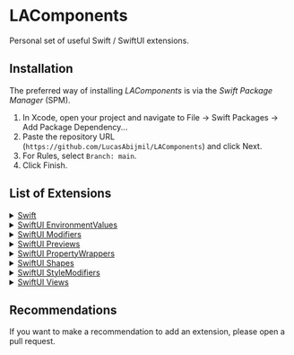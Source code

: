 # LAComponents

Personal set of useful Swift / SwiftUI extensions.


## Installation 

The preferred way of installing *LAComponents* is via the *Swift Package Manager* (SPM).

1. In Xcode, open your project and navigate to File → Swift Packages → Add Package Dependency...
2. Paste the repository URL (`https://github.com/LucasAbijmil/LAComponents`) and click Next.
3. For Rules, select `Branch: main`.
4. Click Finish.


## List of Extensions

<details>
	<summary><a href="https://github.com/LucasAbijmil/LAComponents/tree/main/Sources/LAComponents/Swift">Swift</a></summary>
	<ul>
		<li>
			<details>
				<summary><code><a href="https://github.com/LucasAbijmil/LAComponents/blob/main/Sources/LAComponents/Swift/Swift%20Types/Array.swift">Array</a></code></summary>
				<ul>
					<li><code>prepend(_ element: Element)</code> : Insert an Element at the beginning of the given Array.</li>
					<li><code>removeDuplicate() -> [Element]</code> : Delete all duplicate elements in a given Array.</li>
					<li><code>removeAll(_ element: Element) -> [Element]</code> : Delete all occurrences of an Element in a given Array.</li>
					<li><code>removeAll(_ elements: [Element]) -> [Element]</code> : Delete all occurrences of the Elements in the Array passed as parameters.</li>
				</ul>
			</details>
		</li>
		<li>
			<details>
				<summary><code><a href="https://github.com/LucasAbijmil/LAComponents/blob/main/Sources/LAComponents/Swift/Swift%20Types/Bundle.swift">Bundle</a></code></summary>
				<ul>
					<li><code>releaseVersion</code> : Return the current release version.</li>
					<li><code>buildVersion</code> : Return the current build version.</li>
				</ul>
			</details>
		</li>
		<li>
			<details>
				<summary><code><a href="https://github.com/LucasAbijmil/LAComponents/blob/main/Sources/LAComponents/Swift/Swift%20Types/Collection.swift">Collection</a></code></summary>
				<ul>
					<li><code>subscript(safe index: Index) -> Element?</code> : Custom subscript to avoid a crash when you try to access an index that is not necessarily contained in a Collection.</li>
				</ul>
			</details>
		</li>
		<li>
			<details>
				<summary><code><a href="https://github.com/LucasAbijmil/LAComponents/blob/main/Sources/LAComponents/Swift/Swift%20Types/Date.swift">Date</a></code></summary>
				<ul>
					<li><code>string(format: String) -> String</code> : Convert a Date to a String in the format you provide.</li>
				</ul>
			</details>
		</li>
		<li>
			<details>
				<summary><code><a href="https://github.com/LucasAbijmil/LAComponents/blob/main/Sources/LAComponents/Swift/Swift%20Types/Double.swift">Double</a></code></summary>
				<ul>
					<li><code>castInt</code> : Cast a Double as an Int.</li>
					<li><code>castRoundedInt</code> : Cast a Double rounded as an Int.</li>
					<li><code>castFloat</code> : Cast a Double as a Float.</li>
					<li><code>castCGFloat</code> : Cast a Double as a CGFloat.</li>
				</ul>
			</details>
		</li>
		<li>
			<details>
				<summary><code><a href="https://github.com/LucasAbijmil/LAComponents/blob/main/Sources/LAComponents/Swift/Swift%20Types/Int.swift">Int</a></code></summary>
				<ul>
					<li><code>castDouble</code> : Cast an Int as a Double.</li>
					<li><code>castFloat</code> : Cast an Int as a Float.</li>
					<li><code>castCGFloat</code> : Cast an Int as a CGFloat.</li>
				</ul>
			</details>
		</li>
		<li>
			<details>
				<summary><code><a href="https://github.com/LucasAbijmil/LAComponents/tree/main/Sources/LAComponents/Swift/Swift%20Types/Optionals">Optionals</a></code></summary>
				<ul>
					<li>
						<details>
							<summary><code><a href="https://github.com/LucasAbijmil/LAComponents/blob/main/Sources/LAComponents/Swift/Swift%20Types/Optionals/OptionalString.swift">Optional String</a></code></summary>
							<ul>
								<li><code>orEmpty</code> : A computed property, that returns the optional String unwrap or an empty one if the value is nil.</li>
							</ul>
						</details>
					</li>
				</ul>
			</details>
		</li>
		<li>
			<details>
				<summary><code><a href="https://github.com/LucasAbijmil/LAComponents/tree/main/Sources/LAComponents/Swift/Swift%20Types/Strings">String</a></code></summary>
				<ul>
					<li>
						<details>
							<summary><code><a href="https://github.com/LucasAbijmil/LAComponents/blob/main/Sources/LAComponents/Swift/Swift%20Types/Strings/String.swift">String</a></code></summary>
							<ul>
								<li><code>empty</code> : An empty String.</li>
								<li><code>trimmed</code> : A computed property that returns a new String that removes spaces and new lines at both ends of the String.</li>
								<li><code>firstLetterCapitalized</code> : A computed property that returns the String with the first letter capitalized.</li>
								<li><code>date(format: String) -> Date?</code> : Convert a String to a Date? in the format you provide.</li>
								<li><code>capitalizingFirstLetter() -> String</code> : Transforms the first letter of the String into a capitalized letter.</li>
							</ul>
						</details>
					</li>
					<li>
						<details>
							<summary><code><a href="https://github.com/LucasAbijmil/LAComponents/blob/main/Sources/LAComponents/Swift/Swift%20Types/Strings/StringInterpolation.swift">String Interpolation</a></code></summary>
							<ul>
								<li><code>appendInterpolation(localized key: String, _ args: CVarArg...)</code> : A custom String Interpolation which allows to use a localized string with parameters more easily.</li>
							</ul>
						</details>
					</li>
				</ul>
			</details>
		</li>
		<li>
			<details>
				<summary><code><a href="https://github.com/LucasAbijmil/LAComponents/tree/main/Sources/LAComponents/Swift/Swift%20Functions">Functions</a></code></summary>
				<ul>
					<li><code><a href="https://github.com/LucasAbijmil/LAComponents/blob/main/Sources/LAComponents/Swift/Swift%20Functions/Log.swift">log()</a></code> :  A custom log function that prints the message, file, function and the line calling this function.</li>
				</ul>
			</details>
		</li>
	</ul>
</details>

<details>
	<summary><a href="https://github.com/LucasAbijmil/LAComponents/tree/main/Sources/LAComponents/SwiftUI%20EnvironmentValues">SwiftUI EnvironmentValues</a></summary>
	<ul>
		<li><code><a href="https://github.com/LucasAbijmil/LAComponents/blob/main/Sources/LAComponents/SwiftUI%20EnvironmentValues/CurrentDevice.swift">CurrentDevice</a></code> : An EnvironmentValue that returns the current iOS device.</li>
		<li><code><a href="https://github.com/LucasAbijmil/LAComponents/blob/main/Sources/LAComponents/SwiftUI%20EnvironmentValues/HapticFeedback.swift">HapticFeedback</a></code> : An EnvironmentValue that creates and triggers an haptic feedback.</li>
	</ul>
</details>

<details>
	<summary><a href="https://github.com/LucasAbijmil/LAComponents/tree/main/Sources/LAComponents/SwiftUI%20Modifiers">SwiftUI Modifiers</a></summary>
	<ul>
		<details>
			<summary><a href="https://github.com/LucasAbijmil/LAComponents/tree/main/Sources/LAComponents/SwiftUI%20Modifiers/OS%20Modifiers">OS Modifiers</a></summary>
			<ul>
				<li><code><a href="https://github.com/LucasAbijmil/LAComponents/blob/main/Sources/LAComponents/SwiftUI%20Modifiers/OS%20Modifiers/iOS.swift">iOS&lt;Content: View&gt;(_ modifier: (Self) -> Content) -> some View</a></code> : Execute a closure that allows to apply a modifier on a View only for iOS.</li>
				<li><code><a href="https://github.com/LucasAbijmil/LAComponents/blob/main/Sources/LAComponents/SwiftUI%20Modifiers/OS%20Modifiers/iOS.swift">iOS&lt;T: ViewModifier&gt;(_ modifier: T) -> some View</a></code> : Apply a ViewModifier on a View only for iOS.</li>
				<br>
				<li><code><a href="https://github.com/LucasAbijmil/LAComponents/blob/main/Sources/LAComponents/SwiftUI%20Modifiers/OS%20Modifiers/macOS.swift">macOS&lt;Content: View&gt;(_ modifier: (Self) -> Content) -> some View</a></code> : Execute a closure that allows to apply a modifier on a View only for macOS.</li>
				<li><code><a href="https://github.com/LucasAbijmil/LAComponents/blob/main/Sources/LAComponents/SwiftUI%20Modifiers/OS%20Modifiers/macOS.swift">macOS&lt;T: ViewModifier&gt;(_ modifier: T) -> some View</a></code> : Apply a ViewModifier on a View only for macOS.</li>
				<br>
				<li><code><a href="https://github.com/LucasAbijmil/LAComponents/blob/main/Sources/LAComponents/SwiftUI%20Modifiers/OS%20Modifiers/tvOS.swift">tvOS&lt;Content: View&gt;(_ modifier: (Self) -> Content) -> some View</a></code> : Execute a closure that allows to apply a modifier on a View only for tvOS.</li>
				<li><code><a href="https://github.com/LucasAbijmil/LAComponents/blob/main/Sources/LAComponents/SwiftUI%20Modifiers/OS%20Modifiers/tvOS.swift">tvOS&lt;T: ViewModifier&gt;(_ modifier: T) -> some View</a></code> : Apply a ViewModifier on a View only for tvOS.</li>
				<br>
				<li><code><a href="https://github.com/LucasAbijmil/LAComponents/blob/main/Sources/LAComponents/SwiftUI%20Modifiers/OS%20Modifiers/watchOS.swift">watchOS&lt;Content: View&gt;(_ modifier: (Self) -> Content) -> some View</a></code> : Execute a closure that allows to apply a modifier on a View only for watchOS.</li>
				<li><code><a href="https://github.com/LucasAbijmil/LAComponents/blob/main/Sources/LAComponents/SwiftUI%20Modifiers/OS%20Modifiers/watchOS.swift">watchOS&lt;T: ViewModifier&gt;(_ modifier: T) -> some View</a></code> : Apply a ViewModifier on a View only for watchOS.</li>
			</ul>
		</details>
		<li><code><a href="https://github.com/LucasAbijmil/LAComponents/blob/main/Sources/LAComponents/SwiftUI%20Modifiers/BackgroundColor.swift">backgroundColor(_ color: Color) -> some View</a></code> : A color considered as a View to use it as a background.</li>
		<br>
		<li><code><a href="https://github.com/LucasAbijmil/LAComponents/blob/main/Sources/LAComponents/SwiftUI%20Modifiers/CornerRadius.swift">cornerRadius(_ radius: CGFloat, corners: UIRectCorner) -> some View</a></code> : Apply a radius to the corners specified.</li>
		<br>
		<li><code><a href="https://github.com/LucasAbijmil/LAComponents/blob/main/Sources/LAComponents/SwiftUI%20Modifiers/Dialog.swift">dialog&lt;Content: View&gt;(isPresented: Binding&lt;Bool&gt;, backgroundColor: Color, onDismiss: (() -> Void)? = nil, @ViewBuilder content: @escaping () -> Content) -> some View</a></code> : Presents a custom dialog when a given condition is true.</li>
		<li><code><a href="https://github.com/LucasAbijmil/LAComponents/blob/main/Sources/LAComponents/SwiftUI%20Modifiers/Dialog.swift">dialog&lt;Item: Identifiable, Content: View&gt;(item: Binding&lt;Item?&gt;, backgroundColor: Color, onDismiss: (() -> Void)? = nil, @ViewBuilder content: @escaping (Item) -> Content) -> some View</a></code> : Presents a custom dialog using the given item as a data source for the dialog's content.</li>
		<br>
		<li><code><a href= "https://github.com/LucasAbijmil/LAComponents/blob/main/Sources/LAComponents/SwiftUI%20Modifiers/Hud.swift">hud&lt;Content: View&gt;(isPresented: Binding&lt;Bool&gt;, timer: Double, onDismiss: (() -> Void)? = nil, @ViewBuilder content: @escaping () -> Content) -> some View</a></code> : Presents a heads-up display (HUD) when a given condition is true.</li>
		<li><code><a href= "https://github.com/LucasAbijmil/LAComponents/blob/main/Sources/LAComponents/SwiftUI%20Modifiers/Hud.swift">hud&lt;Item: Identifiable, Content: View&gt;(item: Binding&lt;Item?&gt;, timer: Double, onDismiss: (() -> Void)? = nil, @ViewBuilder content: @escaping (Item) -> Content) -> some View</a></code> : Presents a heads-up display (HUD) using the given item as a data source for the heads-up display's content.</li>
		<br>
		<li><code><a href="https://github.com/LucasAbijmil/LAComponents/blob/main/Sources/LAComponents/SwiftUI%20Modifiers/If.swift">if&lt;Content: View&gt;(_ condition: Binding&lt;Bool&gt;, _ transform: (Self) -> Content) -> some View</a></code> : Execute a closure depending on a Binding&lt;Bool&gt; to apply a modifier on a View.</li>
		<li><code><a href="https://github.com/LucasAbijmil/LAComponents/blob/main/Sources/LAComponents/SwiftUI%20Modifiers/If.swift">if&lt;Content: View&gt;(_ condition: Bool, _ transform: (Self) -> Content) -> some View</a></code> : Execute a closure depending on a Bool to apply a modifier on a View.</li>
		<br>
		<li><code><a href="https://github.com/LucasAbijmil/LAComponents/blob/main/Sources/LAComponents/SwiftUI%20Modifiers/If.swift">if&lt;IfContent: View, ElseContent: View&gt;(_ condition: Binding&lt;Bool&gt;, _ ifTransform: (Self) -> IfContent, else elseTransform: (Self) -> ElseContent) -> some View</a></code> : Execute one closure or another depending on a Binding&lt;Bool&gt; to apply a modifier on a View.</li>
		<li><code><a href="https://github.com/LucasAbijmil/LAComponents/blob/main/Sources/LAComponents/SwiftUI%20Modifiers/If.swift">if&lt;IfContent: View, ElseContent: View&gt;(_ condition: Bool, _ ifTransform: (Self) -> IfContent, else elseTransform: (Self) -> ElseContent) -> some View</a></code> : Execute one closure or another depending on a Bool to apply a modifier on a View.</li>
		<br>
		<li><code><a href="https://github.com/LucasAbijmil/LAComponents/blob/main/Sources/LAComponents/SwiftUI%20Modifiers/If.swift">if&lt;T: ViewModifier&gt;(_ condition: Binding&lt;Bool&gt;, apply modifier: T) -> some View</a></code> : Apply a ViewModifier if the Binding&lt;Bool&gt; is set to true.</li>
		<li><code><a href="https://github.com/LucasAbijmil/LAComponents/blob/main/Sources/LAComponents/SwiftUI%20Modifiers/If.swift">if&lt;T: ViewModifier&gt;(_ condition: Bool, apply modifier: T) -> some View</a></code> : Apply a ViewModifier if the Bool is set to true.</li>
		<br>
		<li><code><a href="https://github.com/LucasAbijmil/LAComponents/blob/main/Sources/LAComponents/SwiftUI%20Modifiers/If.swift">if&lt;T: ViewModifier, U: ViewModifier&gt;(_ condition: Binding&lt;Bool&gt;, apply trueModifier: T, else falseModifier: U) -> some View</a></code> : Apply one ViewModifier or another depending on a Binding&lt;Bool&gt;.</li>
		<li><code><a href="https://github.com/LucasAbijmil/LAComponents/blob/main/Sources/LAComponents/SwiftUI%20Modifiers/If.swift">if&lt;T: ViewModifier, U: ViewModifier&gt;(_ condition: Bool, apply trueModifier: T, else falseModifier: U) -> some View</a></code> : Apply one ViewModifier or another depending on a Bool.</li>
		<br>
		<li><code><a href="https://github.com/LucasAbijmil/LAComponents/blob/main/Sources/LAComponents/SwiftUI%20Modifiers/IfLet.swift">ifLet&lt;T, Content: View&gt;(_ value: Binding&lt;T?&gt;, _ transform: (Self, T) -> Content) -> some View</a></code> : Execute a closure depending on a Binding&lt;T?&gt; to apply a modifier on a View.</li>
		<li><code><a href="https://github.com/LucasAbijmil/LAComponents/blob/main/Sources/LAComponents/SwiftUI%20Modifiers/IfLet.swift">ifLet&lt;T, Content: View&gt;(_ value: T?, _ transform: (Self, T) -> Content) -> some View</a></code> : Execute a closure depending on a T? to apply a modifier on a View.</li>
		<br>
		<li><code><a href="https://github.com/LucasAbijmil/LAComponents/blob/main/Sources/LAComponents/SwiftUI%20Modifiers/IfLet.swift">ifLet&lt;T, IfLetContent: View, ElseContent: View&gt;(_ value: Binding&lt;T?&gt;, _ ifLetTransform: (Self, T) -> IfLetContent, else elseTransform: (Self) -> ElseContent) -> some View</a></code> : Execute one closure or another depending on a Binding&lt;T?&gt; to apply a modifier on a View.</li>
		<li><code><a href="https://github.com/LucasAbijmil/LAComponents/blob/main/Sources/LAComponents/SwiftUI%20Modifiers/IfLet.swift">ifLet&lt;T, IfLetContent: View, ElseContent: View&gt;(_ value: T?, _ ifLetTransform: (Self, T) -> IfLetContent, else elseTransform: (Self) -> ElseContent) -> some View</a></code> : Execute one closure or another depending on a T? to apply a modifier on a View.</li>
		<br>
		<li><code><a href="https://github.com/LucasAbijmil/LAComponents/blob/main/Sources/LAComponents/SwiftUI%20Modifiers/IfLet.swift">ifLet&lt;T, U: ViewModifier&gt;(_ value: Binding&lt;T?&gt;, apply modifier: U) -> some View</a></code> : Apply a ViewModifier if the Binding&lt;T?&gt; is not nil.</li>
		<li><code><a href="https://github.com/LucasAbijmil/LAComponents/blob/main/Sources/LAComponents/SwiftUI%20Modifiers/IfLet.swift">ifLet&lt;T, U: ViewModifier&gt;(_ value: T?, apply modifier: U) -> some View</a></code> : Apply a ViewModifier if the T? is not nil.</li>
		<br>
		<li><code><a href="https://github.com/LucasAbijmil/LAComponents/blob/main/Sources/LAComponents/SwiftUI%20Modifiers/IfLet.swift">ifLet&lt;T, U: ViewModifier, V: ViewModifier&gt;(_ value: Binding&lt;T?&gt;, apply trueModifier: U, else falseModifier: V) -> some View</a></code> : Apply one ViewModifier or another depending on a Binding&lt;T?&gt;.
		<li><code><a href="https://github.com/LucasAbijmil/LAComponents/blob/main/Sources/LAComponents/SwiftUI%20Modifiers/IfLet.swift">ifLet&lt;T, U: ViewModifier, V: ViewModifier&gt;(_ value: T?, apply trueModifier: U, else falseModifier: V) -> some View</a></code> : Apply one ViewModifier or another depending on a T?.</li>
		<br>
		<li><code><a href="https://github.com/LucasAbijmil/LAComponents/blob/main/Sources/LAComponents/SwiftUI%20Modifiers/Redacted.swift">redacted(_ reason: RedactionReasons) -> some View</a></code> : Adds a custom reason to apply a redaction to this view hierarchy.</li>
	</ul>
</details>

<details>
	<summary><a href="https://github.com/LucasAbijmil/LAComponents/tree/main/Sources/LAComponents/SwiftUI%20Previews">SwiftUI Previews</a></summary>
	<ul>
		<li>
			<details>
				<summary><a href="https://github.com/LucasAbijmil/LAComponents/tree/main/Sources/LAComponents/SwiftUI%20Previews/Components">Components</a></summary>
				<ul>
					<li><code><a href="https://github.com/LucasAbijmil/LAComponents/blob/main/Sources/LAComponents/SwiftUI%20Previews/Components/ComponentWithColorSchemes.swift">previewComponentWithColorSchemes()</a></code> : A method that allows you to preview a component with each case of ColorScheme.</li>
					<li><code><a href="https://github.com/LucasAbijmil/LAComponents/blob/main/Sources/LAComponents/SwiftUI%20Previews/Components/ComponentWithDynamicTypes.swift">previewComponentWithDynamicTypes(colorScheme: ColorScheme)</a></code> : A method that allows you to preview a component with each case of ContentSizeCategory.</li>
				</ul>
			</details>
		</li>
		<li>
			<details>
				<summary><a href="https://github.com/LucasAbijmil/LAComponents/tree/main/Sources/LAComponents/SwiftUI%20Previews/Content">Content</a></summary>
				<ul>
					<li><code><a href="https://github.com/LucasAbijmil/LAComponents/blob/main/Sources/LAComponents/SwiftUI%20Previews/Content/ContentWithColorSchemes.swift">previewWithColorSchemes()</a></code> : A method that allows you to preview a content with each case of ColorScheme.</li>
					<li><code><a href="https://github.com/LucasAbijmil/LAComponents/blob/main/Sources/LAComponents/SwiftUI%20Previews/Content/ContentWithDynamicTypes.swift">previewWithDynamicTypes(colorScheme: ColorScheme)</a></code> : A method that allows you to preview a content with each case of ContentSizeCategory.</li>
				</ul>
			</details>
		</li>
		<li>
			<details>
				<summary><a href="https://github.com/LucasAbijmil/LAComponents/tree/main/Sources/LAComponents/SwiftUI%20Previews/Devices">Devices</a></summary>
				<ul>
					<li><code><a href="https://github.com/LucasAbijmil/LAComponents/blob/main/Sources/LAComponents/SwiftUI%20Previews/Devices/DevicesPreview.swift">previewDevices(_ devices: [Device])</a></code> : A method that allows you to preview a content on multiple Device at the same time.</li>
				</ul>
			</details>
		</li>
		<li><code><a href="https://github.com/LucasAbijmil/LAComponents/blob/main/Sources/LAComponents/SwiftUI%20Previews/BindingMock.swift">mock(_ value: Value) -> Self</a></code> : A convenient Binding for creating fully dynamic mocks.</li>
	</ul>
</details>

<details>
	<summary><a href="https://github.com/LucasAbijmil/LAComponents/tree/main/Sources/LAComponents/SwiftUI%20PropertyWrappers">SwiftUI PropertyWrappers</a></summary>
	<ul>
		<li>
			<details>
				<summary><code><a href="https://github.com/LucasAbijmil/LAComponents/blob/main/Sources/LAComponents/SwiftUI%20PropertyWrappers/AppStorage.swift">@AppStorage</a></code></summary>
				<ul>
					<li><code>init(defaultValue: Bool, key: String, store: UserDefaults? = nil)</code> : Creates a property that can read and write to a boolean user default.</li>
					<li><code>init(defaultValue: Int, key: String, store: UserDefaults? = nil)</code> : Creates a property that can read and write to an integer user default.</li>
					<li><code>init(defaultValue: Double, key: String, store: UserDefaults? = nil)</code> : Creates a property that can read and write to a double user default.</li>
					<li><code>init(defaultValue: String, key: String, store: UserDefaults? = nil)</code> : Creates a property that can read and write to a string user default.</li>
					<li><code>init(defaultValue: URL, key: String, store: UserDefaults? = nil)</code> : Creates a property that can read and write to a url user default.</li>
					<li><code>init(defaultValue: Data, key: String, store: UserDefaults? = nil)</code> : Creates a property that can read and write to a user default as data.</li>
					<li><code>init(defaultValue: Value, key: String, store: UserDefaults? = nil)</code> : Creates a property that can read and write to an integer user default, transforming that to RawRepresentable data type.</li>
					<li><code>init(defaultValue: Value, key: String, store: UserDefaults? = nil)</code> : Creates a property that can read and write to a string user default, transforming that to RawRepresentable data type.</li>
				</ul>
			</details>
		</li>
		<li>
			<details>
				<summary><code><a href="https://github.com/LucasAbijmil/LAComponents/blob/main/Sources/LAComponents/SwiftUI%20PropertyWrappers/Binding.swift">@Binding</a></code></summary>
				<ul>
					<li><code>onChange(_ completion: @escaping (Value) -> Void) -> Binding&lt;Value&gt;</code> : A method equivalent to onChange(of: perform:) but which can be attached to the Binding itself.</li>
				</ul>
			</details>
		</li>
	</ul>
</details>

<details>
	<summary><a href="https://github.com/LucasAbijmil/LAComponents/tree/main/Sources/LAComponents/SwiftUI%20Shapes">SwiftUI Shapes</a></summary>
	<ul>
		<li>
			<summary><code><a href="https://github.com/LucasAbijmil/LAComponents/blob/main/Sources/LAComponents/SwiftUI%20Shapes/Arc.swift">Arc</a></code> : An arc centered on the frame of the view containing it.</summary>
		</li>
		<li>
			<summary><code><a href="https://github.com/LucasAbijmil/LAComponents/blob/main/Sources/LAComponents/SwiftUI%20Shapes/Polygon.swift">Polygon</a></code> : A polygonal shape aligned inside the frame of the view containing it.</summary>
		</li>
		<li>
			<details>
				<summary><a href="https://github.com/LucasAbijmil/LAComponents/blob/main/Sources/LAComponents/SwiftUI%20Shapes/InsettableShape.swift"><code>Shape</code> conforms to <code>InsettableShape</code></a></summary>
				<ul>
					<li><code>fillInnerOutterStroke(color: Color, strokeColor: Color, lineWidth: CGFloat) -> some View</code> : Fills the background of the Shape and strokes it halfway from the inside and outside.</li>
					<li><code>fillInnerStroke(color: Color, strokeColor: Color, lineWidth: CGFloat) -> some View</code> : Fills the background of the Shape and strokes it from the inside.</li>
				</ul>
			</details>
		</li>
	</ul>
</details>

<details>
	<summary><a href="https://github.com/LucasAbijmil/LAComponents/tree/main/Sources/LAComponents/SwiftUI%20StyleModifiers">SwiftUI StyleModifiers</a></summary>
	<ul>
		<li><code><a href="https://github.com/LucasAbijmil/LAComponents/blob/main/Sources/LAComponents/SwiftUI%20StyleModifiers/CheckBoxToggleStyle.swift">CheckBoxToggleStyle</a></code> : A ToggleStyle that displays a checkbox.</li>
		<li><code><a href="https://github.com/LucasAbijmil/LAComponents/blob/main/Sources/LAComponents/SwiftUI%20StyleModifiers/RadioToggleStyle.swift">RadioToggleStyle</a></code> : A ToggleStyle that displays a radio button.</li>
	</ul>
</details>

<details>
	<summary><a href="https://github.com/LucasAbijmil/LAComponents/tree/main/Sources/LAComponents/SwiftUI%20Views">SwiftUI Views</a></summary>
	<ul>
		<li><code><a href="https://github.com/LucasAbijmil/LAComponents/blob/main/Sources/LAComponents/SwiftUI%20Views/BlurView.swift">BlurView</a></code> : A view that displays a blurred effect.</li>
		<li><code><a href="https://github.com/LucasAbijmil/LAComponents/blob/main/Sources/LAComponents/SwiftUI%20Views/DismissKeyboard.swift">dismissKeyboard()</a></code> : Forces the first responder to hide the keyboard by sending the action to the shared application.</li>
		<li>
			<details>
				<summary><code><a href="https://github.com/LucasAbijmil/LAComponents/blob/main/Sources/LAComponents/SwiftUI%20Views/GeometryProxy.swift">GeometryProxy</a></code></summary>
				<ul>
					<li><code>width</code> : A contraction of <code>size.width</code>.</li>
					<li><code>height</code> : A contraction of <code>size.height</code>.</li>
					<li><code>safeTop</code> : A contraction of <code>safeAreaInsets.top</code>.</li>
					<li><code>safeBottom</code> : A contraction of <code>safeAreaInsets.bottom</code>.</li>
				</ul>
			</details>
		</li>
		<li>
			<details>
				<summary><code><a href="https://github.com/LucasAbijmil/LAComponents/blob/main/Sources/LAComponents/SwiftUI%20Views/Image.swift">Image</a></code></summary>
				<ul>
					<li><code>init(SFSymbol: SFSymbol)</code> : A delegating initializer for instantiate a SFSymbol more easily.</li>
				</ul>
			</details>
		</li>
		<li>
			<details>
				<summary><code><a href="https://github.com/LucasAbijmil/LAComponents/blob/main/Sources/LAComponents/SwiftUI%20Views/Label.swift">Label</a></code></summary>
				<ul>
					<li><code>init(_ title: String, SFSymbol: SFSymbol)</code> : A delegating initializer for instantiate a Label with a title generated from a String and a SFSymbol.</li>
				</ul>
			</details>
		</li>
	</ul>
</details>


## Recommendations

If you want to make a recommendation to add an extension, please open a pull request.